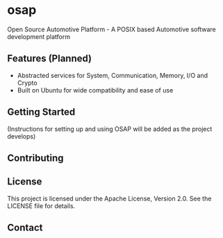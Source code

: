# osap
Open Source Automotive Platform - A POSIX based Automotive software development platform

## Features (Planned)

- Abstracted services for System, Communication, Memory, I/O and Crypto
- Built on Ubuntu for wide compatibility and ease of use

## Getting Started

(Instructions for setting up and using OSAP will be added as the project develops)

## Contributing


## License

This project is licensed under the Apache License, Version 2.0. See the LICENSE file for details.

## Contact
